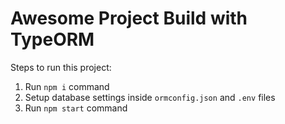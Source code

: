 # Awesome Project Build with TypeORM

Steps to run this project:

1. Run `npm i` command
2. Setup database settings inside `ormconfig.json` and `.env` files
3. Run `npm start` command
